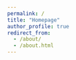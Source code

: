 ```yaml
---
permalink: /
title: "Homepage"
author_profile: true
redirect_from: 
  - /about/
  - /about.html
---
```

